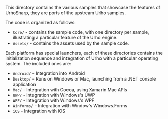 This directory contains the various samples that showcase the features of UrhoSharp, they
are ports of the upstream Urho samples.

The code is organized as follows:

* `Core/` - contains the sample code, with one directory per sample, illustrating a particular feature of the Urho engine.
* `Assets/` - contains the assets used by the sample code.

Each platform has special launchers, each of these directories contains the initialization 
sequence and integration of Urho with a particular operating system.   The included ones are:

* `Android/` - Integration into Android
* `Desktop/` - Runs on Windows or Mac, launching from a .NET console application
* `Mac/` - Integration with Cocoa, using Xamarin.Mac APIs
* `UWP/` - Integration with Windows's UWP
* `WPF/` - Integration with Windows's WPF
* `Winforms/` - Integration with Window's Windows.Forms
* `iOS` - Integration with iOS

